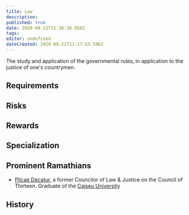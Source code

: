 ```yaml
---
title: Law
description: 
published: true
date: 2020-09-22T21:36:36.958Z
tags: 
editor: undefined
dateCreated: 2020-09-21T21:17:55.596Z
---
```


The study and application of the governmental rules, in application to the justice of one's countrymen.

## Requirements

## Risks

## Rewards

## Specialization

## Prominent Ramathians

- [Plicae Decatur](/characters/plicae-decature), a former Councilor of Law & Justice on the Council of Thirteen. Graduate of the [Cajseu University](/schools/cajseu-university)

## History
